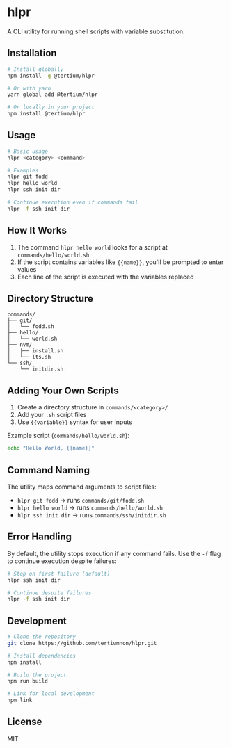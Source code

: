 # hlpr

A CLI utility for running shell scripts with variable substitution.

## Installation

```bash
# Install globally
npm install -g @tertium/hlpr

# Or with yarn
yarn global add @tertium/hlpr

# Or locally in your project
npm install @tertium/hlpr
```

## Usage

```bash
# Basic usage
hlpr <category> <command>

# Examples
hlpr git fodd
hlpr hello world
hlpr ssh init dir

# Continue execution even if commands fail
hlpr -f ssh init dir
```

## How It Works

1. The command `hlpr hello world` looks for a script at `commands/hello/world.sh`
2. If the script contains variables like `{{name}}`, you'll be prompted to enter values
3. Each line of the script is executed with the variables replaced

## Directory Structure

```
commands/
├── git/
│   └── fodd.sh
├── hello/
│   └── world.sh
├── nvm/
│   ├── install.sh
│   └── lts.sh
└── ssh/
    └── initdir.sh
```

## Adding Your Own Scripts

1. Create a directory structure in `commands/<category>/`
2. Add your `.sh` script files
3. Use `{{variable}}` syntax for user inputs

Example script (`commands/hello/world.sh`):
```bash
echo "Hello World, {{name}}"
```

## Command Naming

The utility maps command arguments to script files:
- `hlpr git fodd` → runs `commands/git/fodd.sh`
- `hlpr hello world` → runs `commands/hello/world.sh`
- `hlpr ssh init dir` → runs `commands/ssh/initdir.sh`

## Error Handling

By default, the utility stops execution if any command fails. Use the `-f` flag to continue execution despite failures:

```bash
# Stop on first failure (default)
hlpr ssh init dir

# Continue despite failures
hlpr -f ssh init dir
```

## Development

```bash
# Clone the repository
git clone https://github.com/tertiumnon/hlpr.git

# Install dependencies
npm install

# Build the project
npm run build

# Link for local development
npm link
```

## License

MIT